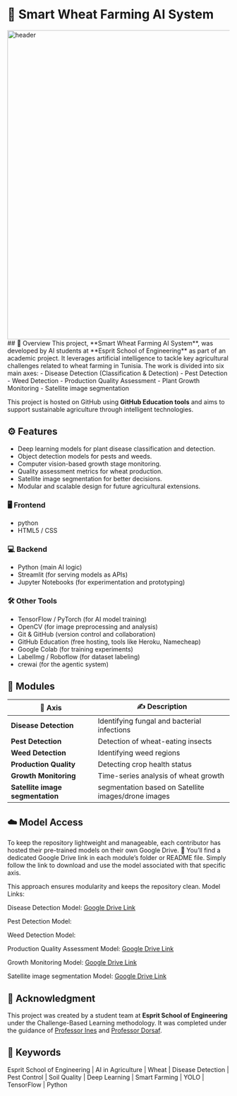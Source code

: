 # 🌾 Smart Wheat Farming AI System
<img src="https://www.appventurez.com/wp-content/uploads/2022/06/role-of-ai-in-agriculture.jpg" alt="header" width="700"/>
## 📝 Overview
This project, **Smart Wheat Farming AI System**, was developed by AI students at **Esprit School of Engineering** as part of an academic project.  
It leverages artificial intelligence to tackle key agricultural challenges related to wheat farming in Tunisia.  
The work is divided into six main axes:
- Disease Detection (Classification & Detection)
- Pest Detection
- Weed Detection
- Production Quality Assessment
- Plant Growth Monitoring
- Satellite image segmentation

This project is hosted on GitHub using **GitHub Education tools** and aims to support sustainable agriculture through intelligent technologies.

## ⚙️ Features
- Deep learning models for plant disease classification and detection.
- Object detection models for pests and weeds.
- Computer vision-based growth stage monitoring.
- Quality assessment metrics for wheat production.
- Satellite image segmentation for better decisions.
- Modular and scalable design for future agricultural extensions.

### 🖥️ Frontend
- python
- HTML5 / CSS 

### 💻 Backend
- Python (main AI logic)
- Streamlit (for serving models as APIs)
- Jupyter Notebooks (for experimentation and prototyping)

### 🛠️ Other Tools
- TensorFlow / PyTorch (for AI model training)
- OpenCV (for image preprocessing and analysis)
- Git & GitHub (version control and collaboration)
- GitHub Education (free hosting, tools like Heroku, Namecheap)
- Google Colab (for training experiments)
- LabelImg / Roboflow (for dataset labeling)
- crewai (for the agentic system)

## 📁 Modules
| 🌱 **Axis**               | ✍️ **Description**                                             |
|--------------------------|---------------------------------------------------------------|
| **Disease Detection**     | Identifying fungal and bacterial infections                   |
| **Pest Detection**        | Detection of wheat-eating insects                             |
| **Weed Detection**        | Identifying weed regions                                      |
| **Production Quality**    | Detecting crop health status                      |
| **Growth Monitoring**     | Time-series analysis of wheat growth                          |
| **Satellite image segmentation**|   segmentation based on Satellite images/drone images |

## ☁️ Model Access
To keep the repository lightweight and manageable, each contributor has hosted their pre-trained models on their own Google Drive.
🔗 You’ll find a dedicated Google Drive link in each module’s folder or README file. Simply follow the link to download and use the model associated with that specific axis.

This approach ensures modularity and keeps the repository clean.
Model Links:

Disease Detection Model: [Google Drive Link](https://drive.google.com/drive/folders/1RFmHAqxii8_ut0i-W2dJ5QUA8dmnL2nN?usp=sharing)

Pest Detection Model: 

Weed Detection Model: 

Production Quality Assessment Model: [Google Drive Link](https://drive.google.com/drive/u/0/folders/1CYbKplHu54aFZKRaMGtqSFN5mvcdyThG) 

Growth Monitoring Model: [Google Drive Link](https://drive.google.com/drive/folders/1xe4for2IwYNu2D6DHqHkdcPKnpur55tb?usp=sharing)

Satellite image segmentation Model: [Google Drive Link](https://drive.google.com/drive/folders/1Siug2bJ5S9Cm1_ViaUczUgfAKSbi7swB?usp=sharing)

## 🏫 Acknowledgment
This project was created by a student team at **Esprit School of Engineering** under the Challenge-Based Learning methodology. 
It was completed under the guidance of [Professor Ines](ines.slimen@esprit.tn) and [Professor Dorsaf](dorsaf.hrizi@esprit.tn).


## 🔑 Keywords
Esprit School of Engineering | AI in Agriculture | Wheat | Disease Detection | Pest Control | Soil Quality | Deep Learning | Smart Farming | YOLO | TensorFlow | Python
